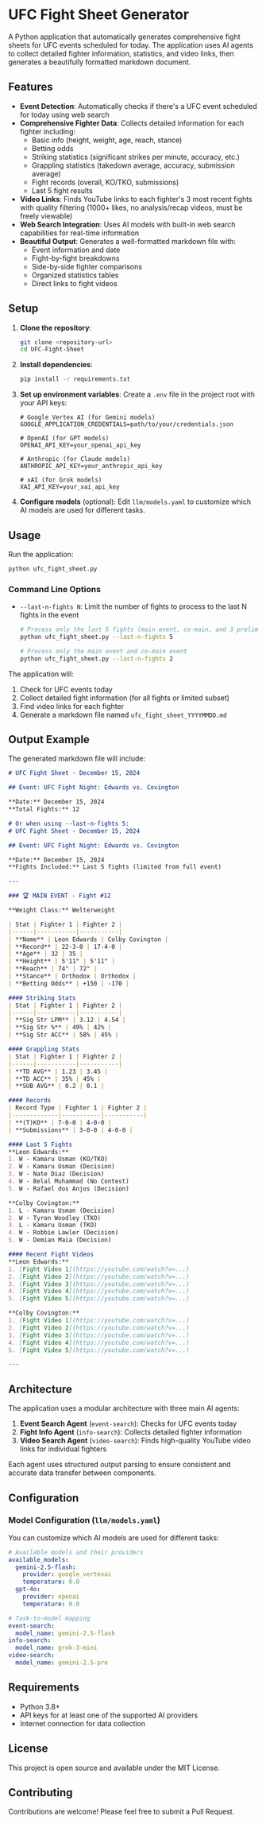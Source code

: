 # UFC Fight Sheet Generator

A Python application that automatically generates comprehensive fight sheets for UFC events scheduled for today. The application uses AI agents to collect detailed fighter information, statistics, and video links, then generates a beautifully formatted markdown document.

## Features

- **Event Detection**: Automatically checks if there's a UFC event scheduled for today using web search
- **Comprehensive Fighter Data**: Collects detailed information for each fighter including:
  - Basic info (height, weight, age, reach, stance)
  - Betting odds
  - Striking statistics (significant strikes per minute, accuracy, etc.)
  - Grappling statistics (takedown average, accuracy, submission average)
  - Fight records (overall, KO/TKO, submissions)
  - Last 5 fight results
- **Video Links**: Finds YouTube links to each fighter's 3 most recent fights with quality filtering (1000+ likes, no analysis/recap videos, must be freely viewable)
- **Web Search Integration**: Uses AI models with built-in web search capabilities for real-time information
- **Beautiful Output**: Generates a well-formatted markdown file with:
  - Event information and date
  - Fight-by-fight breakdowns
  - Side-by-side fighter comparisons
  - Organized statistics tables
  - Direct links to fight videos

## Setup

1. **Clone the repository**:
   ```bash
   git clone <repository-url>
   cd UFC-Fight-Sheet
   ```

2. **Install dependencies**:
   ```bash
   pip install -r requirements.txt
   ```

3. **Set up environment variables**:
   Create a `.env` file in the project root with your API keys:
   ```env
   # Google Vertex AI (for Gemini models)
   GOOGLE_APPLICATION_CREDENTIALS=path/to/your/credentials.json
   
   # OpenAI (for GPT models)
   OPENAI_API_KEY=your_openai_api_key
   
   # Anthropic (for Claude models)
   ANTHROPIC_API_KEY=your_anthropic_api_key
   
   # xAI (for Grok models)
   XAI_API_KEY=your_xai_api_key
   ```

4. **Configure models** (optional):
   Edit `llm/models.yaml` to customize which AI models are used for different tasks.

## Usage

Run the application:
```bash
python ufc_fight_sheet.py
```

### Command Line Options

- `--last-n-fights N`: Limit the number of fights to process to the last N fights in the event
  ```bash
  # Process only the last 5 fights (main event, co-main, and 3 prelims)
  python ufc_fight_sheet.py --last-n-fights 5
  
  # Process only the main event and co-main event
  python ufc_fight_sheet.py --last-n-fights 2
  ```

The application will:
1. Check for UFC events today
2. Collect detailed fight information (for all fights or limited subset)
3. Find video links for each fighter
4. Generate a markdown file named `ufc_fight_sheet_YYYYMMDD.md`

## Output Example

The generated markdown file will include:

```markdown
# UFC Fight Sheet - December 15, 2024

## Event: UFC Fight Night: Edwards vs. Covington

**Date:** December 15, 2024
**Total Fights:** 12

# Or when using --last-n-fights 5:
# UFC Fight Sheet - December 15, 2024

## Event: UFC Fight Night: Edwards vs. Covington

**Date:** December 15, 2024
**Fights Included:** Last 5 fights (limited from full event)

---

### 🏆 MAIN EVENT - Fight #12

**Weight Class:** Welterweight

| Stat | Fighter 1 | Fighter 2 |
|------|-----------|-----------|
| **Name** | Leon Edwards | Colby Covington |
| **Record** | 22-3-0 | 17-4-0 |
| **Age** | 32 | 35 |
| **Height** | 5'11" | 5'11" |
| **Reach** | 74" | 72" |
| **Stance** | Orthodox | Orthodox |
| **Betting Odds** | +150 | -170 |

#### Striking Stats
| Stat | Fighter 1 | Fighter 2 |
|------|-----------|-----------|
| **Sig Str LPM** | 3.12 | 4.54 |
| **Sig Str %** | 49% | 42% |
| **Sig Str ACC** | 58% | 45% |

#### Grappling Stats
| Stat | Fighter 1 | Fighter 2 |
|------|-----------|-----------|
| **TD AVG** | 1.23 | 3.45 |
| **TD ACC** | 35% | 45% |
| **SUB AVG** | 0.2 | 0.1 |

#### Records
| Record Type | Fighter 1 | Fighter 2 |
|-------------|-----------|-----------|
| **(T)KO** | 7-0-0 | 4-0-0 |
| **Submissions** | 3-0-0 | 4-0-0 |

#### Last 5 Fights
**Leon Edwards:**
1. W - Kamaru Usman (KO/TKO)
2. W - Kamaru Usman (Decision)
3. W - Nate Diaz (Decision)
4. W - Belal Muhammad (No Contest)
5. W - Rafael dos Anjos (Decision)

**Colby Covington:**
1. L - Kamaru Usman (Decision)
2. W - Tyron Woodley (TKO)
3. L - Kamaru Usman (TKO)
4. W - Robbie Lawler (Decision)
5. W - Demian Maia (Decision)

#### Recent Fight Videos
**Leon Edwards:**
1. [Fight Video 1](https://youtube.com/watch?v=...)
2. [Fight Video 2](https://youtube.com/watch?v=...)
3. [Fight Video 3](https://youtube.com/watch?v=...)
4. [Fight Video 4](https://youtube.com/watch?v=...)
5. [Fight Video 5](https://youtube.com/watch?v=...)

**Colby Covington:**
1. [Fight Video 1](https://youtube.com/watch?v=...)
2. [Fight Video 2](https://youtube.com/watch?v=...)
3. [Fight Video 3](https://youtube.com/watch?v=...)
4. [Fight Video 4](https://youtube.com/watch?v=...)
5. [Fight Video 5](https://youtube.com/watch?v=...)

---
```

## Architecture

The application uses a modular architecture with three main AI agents:

1. **Event Search Agent** (`event-search`): Checks for UFC events today
2. **Fight Info Agent** (`info-search`): Collects detailed fighter information
3. **Video Search Agent** (`video-search`): Finds high-quality YouTube video links for individual fighters

Each agent uses structured output parsing to ensure consistent and accurate data transfer between components.

## Configuration

### Model Configuration (`llm/models.yaml`)

You can customize which AI models are used for different tasks:

```yaml
# Available models and their providers
available_models:
  gemini-2.5-flash:
    provider: google_vertexai
    temperature: 0.0
  gpt-4o:
    provider: openai
    temperature: 0.0

# Task-to-model mapping
event-search:
  model_name: gemini-2.5-flash
info-search:
  model_name: grok-3-mini
video-search:
  model_name: gemini-2.5-pro
```

## Requirements

- Python 3.8+
- API keys for at least one of the supported AI providers
- Internet connection for data collection

## License

This project is open source and available under the MIT License.

## Contributing

Contributions are welcome! Please feel free to submit a Pull Request. 